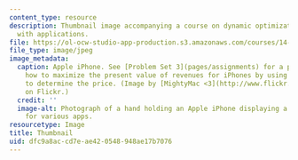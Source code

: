 ```yaml
---
content_type: resource
description: Thumbnail image accompanying a course on dynamic optimization methods
  with applications.
file: https://ol-ocw-studio-app-production.s3.amazonaws.com/courses/14-451-dynamic-optimization-methods-with-applications-fall-2009/dfc9a8accd7eae420548948ae17b7076_14-451s07-th.jpg
file_type: image/jpeg
image_metadata:
  caption: Apple iPhone. See [Problem Set 3](pages/assignments) for a problem about
    how to maximize the present value of revenues for iPhones by using dynamic optimization
    to determine the price. (Image by [MightyMac <3](http://www.flickr.com/photos/sirmightymac/3379793055/)
    on Flickr.)
  credit: ''
  image-alt: Photograph of a hand holding an Apple iPhone displaying a screen of icons
    for various apps.
resourcetype: Image
title: Thumbnail
uid: dfc9a8ac-cd7e-ae42-0548-948ae17b7076
---
```

